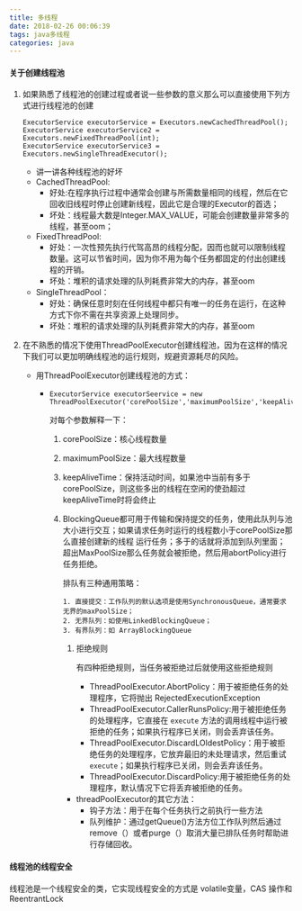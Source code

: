 ```yaml
---
title: 多线程
date: 2018-02-26 00:06:39
tags: java多线程
categories: java
---
```


#### 关于创建线程池

1. 如果熟悉了线程池的创建过程或者说一些参数的意义那么可以直接使用下列方式进行线程池的创建

   ```
   ExecutorService executorService = Executors.newCachedThreadPool();
   ExecutorService executorService2 = Executors.newFixedThreadPool(int);
   ExecutorService executorService3 = Executors.newSingleThreadExecutor();
   
   ```

   - 讲一讲各种线程池的好坏
   - CachedThreadPool:
     - 好处:在程序执行过程中通常会创建与所需数量相同的线程，然后在它回收旧线程时停止创建新线程，因此它是合理的Executor的首选；
     - 坏处：线程最大数是Integer.MAX_VALUE，可能会创建数量非常多的线程，甚至oom；
   - FixedThreadPool:
     - 好处：一次性预先执行代驾高昂的线程分配，因而也就可以限制线程数量。这可以节省时间，因为你不用为每个任务都固定的付出创建线程的开销。
     - 坏处：堆积的请求处理的队列耗费非常大的内存，甚至oom
   - SingleThreadPool：
     - 好处：确保任意时刻在任何线程中都只有唯一的任务在运行，在这种方式下你不需在共享资源上处理同步。
     - 坏处：堆积的请求处理的队列耗费非常大的内存，甚至oom

2. 在不熟悉的情况下使用ThreadPoolExecutor创建线程池，因为在这样的情况下我们可以更加明确线程池的运行规则，规避资源耗尽的风险。

   - 用ThreadPoolExecutor创建线程池的方式：

     - ```
       ExecutorService executorSeervice = new ThreadPoolExecutor('corePoolSize','maximumPoolSize','keepAliveTime','timeUnit','blockingQueue','abortPolicy')
       
       ```

       对每个参数解释一下：

       1. corePoolSize：核心线程数量

       2. maximumPoolSize：最大线程数量

       3. keepAliveTime：保持活动时间，如果池中当前有多于corePoolSize，则这些多出的线程在空闲的使劲超过keepAliveTime时将会终止

       4. BlockingQueue都可用于传输和保持提交的任务，使用此队列与池大小进行交互；如果请求任务时运行的线程数小于corePoolSize那么直接创建新的线程 运行任务；多于的话就将添加到队列里面；超出MaxPoolSize那么任务就会被拒绝，然后用abortPolicy进行任务拒绝。

          排队有三种通用策略：

          ```
          1. 直接提交：工作队列的默认选项是使用SynchronousQueue，通常要求无界的maxPoolSize；
          2. 无界队列：如使用LinkedBlockingQueue；
          3. 有界队列：如 ArrayBlockingQueue
          
          ```

          1. 拒绝规则

             有四种拒绝规则，当任务被拒绝过后就使用这些拒绝规则

             - ThreadPoolExecutor.AbortPolicy：用于被拒绝任务的处理程序，它将抛出 RejectedExecutionException
             - ThreadPoolExecutor.CallerRunsPolicy:用于被拒绝任务的处理程序，它直接在 `execute` 方法的调用线程中运行被拒绝的任务；如果执行程序已关闭，则会丢弃该任务。
             - ThreadPoolExecutor.DiscardLOldestPolicy：用于被拒绝任务的处理程序，它放弃最旧的未处理请求，然后重试 `execute`；如果执行程序已关闭，则会丢弃该任务。
             - ThreadPoolExecutor.DiscardPolicy:用于被拒绝任务的处理程序，默认情况下它将丢弃被拒绝的任务。

          - threadPoolExecutor的其它方法：
            - 钩子方法：用于在每个任务执行之前执行一些方法
            - 队列维护：通过getQueue()方法方位工作队列然后通过remove（）或者purge（）取消大量已排队任务时帮助进行存储回收。

#### 线程池的线程安全

线程池是一个线程安全的类，它实现线程安全的方式是 volatile变量，CAS 操作和ReentrantLock

